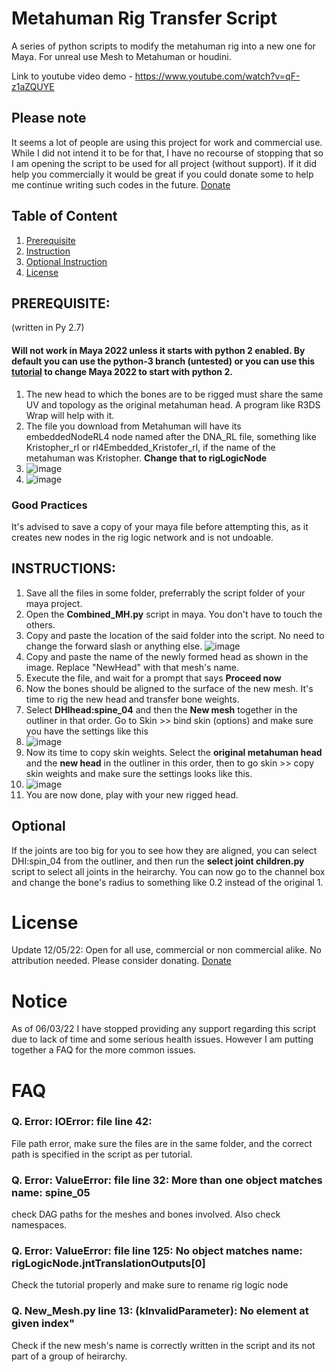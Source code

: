 # Metahuman Rig Transfer Script
A series of python scripts to modify the metahuman rig into a new one for Maya. For unreal use Mesh to Metahuman or houdini.

Link to youtube video demo - https://www.youtube.com/watch?v=qF-z1aZQUYE

## Please note
It seems a lot of people are using this project for work and commercial use. While I did not intend it to be for that, I have no recourse of stopping that so I am opening the script to be used for all project (without support). If it did help you commercially it would be great if you could donate some to help me continue writing such codes in the future. [Donate](https://paypal.me/revoconner)
## Table of Content
1. [Prerequisite](https://github.com/revoconner/metahuman_rig_transfer#prerequisite)
2. [Instruction](https://github.com/revoconner/metahuman_rig_transfer#instructions)
3. [Optional Instruction](https://github.com/revoconner/metahuman_rig_transfer#optional)
4. [License](https://github.com/revoconner/metahuman_rig_transfer#license)

## PREREQUISITE:
(written in Py 2.7)
#### Will not work in Maya 2022 unless it starts with python 2 enabled. By default you can use the python-3 branch (untested) or you can use this [tutorial](https://matiascodesal.com/blog/how-to-launch-maya-2022-with-python-2-if-you-are-not-ready-for-python-3/) to change Maya 2022 to start with python 2. 
1. The new head to which the bones are to be rigged must share the same UV and topology as the original metahuman head. A program like R3DS Wrap will help with it. 
2. The file you download from Metahuman will have its embeddedNodeRL4 node named after the DNA_RL file, something like Kristopher_rl or rl4Embedded_Kristofer_rl, if the name of the metahuman was Kristopher. **Change that to rigLogicNode**
3. ![image](https://user-images.githubusercontent.com/88772846/132264485-74e9d98e-38d9-4227-ab56-1ca9fc5effd5.png)
4. ![image](https://user-images.githubusercontent.com/88772846/132264420-1128a2eb-d1f0-4ec2-bbdc-ea97e150c197.png)

### Good Practices
It's advised to save a copy of your maya file before attempting this, as it creates new nodes in the rig logic network and is not undoable. 


## INSTRUCTIONS: 


1. Save all the files in some folder, preferrably the script folder of your maya project.
2. Open the **Combined_MH.py** script in maya. You don't have to touch the others.
3. Copy and paste the location of the said folder into the script. No need to change the forward slash or anything else.
![image](https://user-images.githubusercontent.com/88772846/132264121-a525cc5c-e89f-4a88-be70-74efe3d18be1.png)
3. Copy and paste the name of the newly formed head as shown in the image. Replace "NewHead" with that mesh's name. 
4. Execute the file, and wait for a prompt that says **Proceed now**
5. Now the bones should be aligned to the surface of the new mesh. It's time to rig the new head and transfer bone weights.
6. Select **DHIhead:spine_04** and then the **New mesh** together in the outliner in that order. Go to Skin >> bind skin (options) and make sure you have the settings like this
7.  ![image](https://user-images.githubusercontent.com/88772846/132264992-14f758d7-3061-4cb3-ae5c-24eb1464d548.png)
8.  Now its time to copy skin weights. Select the **original metahuman head** and the **new head** in the outliner in this order, then to go skin >> copy skin weights and make sure the settings looks like this. 
9.  ![image](https://user-images.githubusercontent.com/88772846/132265047-68307310-67fa-44ef-9059-cfc6b9e2ae58.png)
10.  You are now done, play with your new rigged head.

## Optional
If the joints are too big for you to see how they are aligned, you can select DHI:spin_04 from the outliner, and then run the **select joint children.py** script to select all joints in the heirarchy. You can now go to the channel box and change the bone's radius to something like 0.2 instead of the original 1. 

# License
Update 12/05/22: Open for all use, commercial or non commercial alike. No attribution needed. 
Please consider donating. [Donate](https://paypal.me/revoconner)

# Notice
As of 06/03/22 I have stopped providing any support regarding this script due to lack of time and some serious health issues. However I am putting together a FAQ for the more common issues.

# FAQ
###  Q. Error: IOError: file <maya console> line 42:
File path error, make sure the files are in the same folder, and the correct path is specified in the script as per tutorial.
  
###  Q. Error: ValueError: file <maya console> line 32: More than one object matches name: spine_05
check DAG  paths for the meshes and bones involved. Also check namespaces.
  
### Q. Error: ValueError: file <maya console> line 125: No object matches name: rigLogicNode.jntTranslationOutputs[0]
Check the tutorial properly and make sure to rename rig logic node
	
### Q. New_Mesh.py line 13: (kInvalidParameter): No element at given index"
Check if the new mesh's name is correctly written in the script and its not part of a group of heirarchy. 
	
